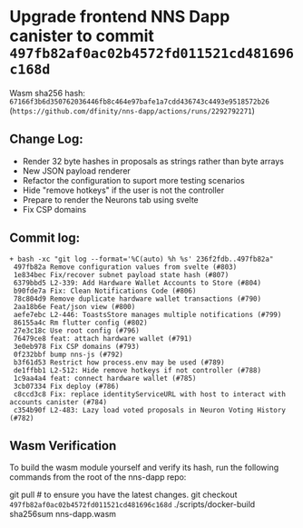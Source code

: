 # Upgrade frontend NNS Dapp canister to commit `497fb82af0ac02b4572fd011521cd481696c168d`
Wasm sha256 hash: `67166f3b6d350762036446fb8c464e97bafe1a7cdd436743c4493e9518572b26` (`https://github.com/dfinity/nns-dapp/actions/runs/2292792271`)

## Change Log:

* Render 32 byte hashes in proposals as strings rather than byte arrays
* New JSON payload renderer
* Refactor the configuration to suport more testing scenarios
* Hide "remove hotkeys" if the user is not the controller
* Prepare to render the Neurons tab using svelte
* Fix CSP domains

## Commit log:

```
+ bash -xc "git log --format='%C(auto) %h %s' 236f2fdb..497fb82a"
 497fb82a Remove configuration values from svelte (#803)
 1e834bec Fix/recover subnet payload state hash (#807)
 6379bbd5 L2-339: Add Hardware Wallet Accounts to Store (#804)
 b90fde7a Fix: Clean Notifications Code (#806)
 78c804d9 Remove duplicate hardware wallet transactions (#790)
 2aa18b6e Feat/json view (#800)
 aefe7ebc L2-446: ToastsStore manages multiple notifications (#799)
 86155a4c Rm flutter config (#802)
 27e3c18c Use root config (#796)
 76479ce8 feat: attach hardware wallet (#791)
 3e0eb978 Fix CSP domains (#793)
 0f232bbf bump nns-js (#792)
 b3f61d53 Restrict how process.env may be used (#789)
 de1ffbb1 L2-512: Hide remove hotkeys if not controller (#788)
 1c9aa4a4 feat: connect hardware wallet (#785)
 3cb07334 Fix deploy (#786)
 c8ccd3c8 Fix: replace identityServiceURL with host to interact with accounts canister (#784)
 c354b90f L2-483: Lazy load voted proposals in Neuron Voting History (#782)
```

## Wasm Verification

To build the wasm module yourself and verify its hash, run the following commands from the root of the nns-dapp repo:

git pull  # to ensure you have the latest changes.
git checkout `497fb82af0ac02b4572fd011521cd481696c168d`
./scripts/docker-build
sha256sum nns-dapp.wasm

